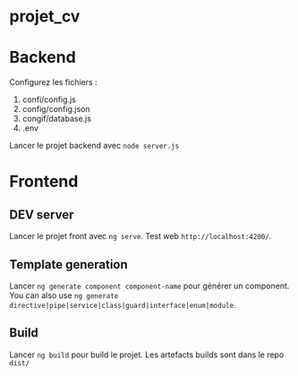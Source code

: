 # projet_cv

# Backend
Configurez les fichiers :
1. confi/config.js
2. config/config.json
3. congif/database.js
4. .env

Lancer le projet backend avec `node server.js`

# Frontend

## DEV server

Lancer le projet front avec `ng serve`. Test web `http://localhost:4200/`.

## Template generation

Lancer `ng generate component component-name` pour générer un component. You can also use `ng generate directive|pipe|service|class|guard|interface|enum|module`.

## Build

Lancer `ng build` pour build le projet. Les artefacts builds sont dans le repo `dist/`
